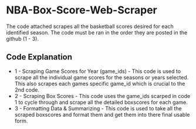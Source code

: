 # NBA-Box-Score-Web-Scraper

The code attached scrapes all the basketball scores desired for each identified season. The code must be ran in the order they are posted in the github (1 - 3).

Code Explanation
--------------------
- 1 - Scraping Game Scores for Year (game_ids) - This code is used to scrape all the individual game scores for the seasons or years selected. This also scrapes each games specific game_id which is crucial to the 2nd code.
- 2 - Scraping Box Scores - This code uses the game_ids scarped in code 1 to cycle through and scrape all the detailed boxscores for each game. 
- 3 - Formatting Data & Summarizing - This code is used to take all the scraped boxscores and format them and get them into there final usable form.
